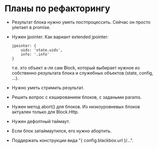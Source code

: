 Планы по рефакторингу
=====================

  * Результат блока нужно уметь постпроцессить.
    Сейчас он просто улетает в promise.

  * Нужен jpointer. Как вариант extended jpointer:

        jpointer: {
            uids: 'state.uids',
            info: '.info'
        }

    т.е. это объект а-ля сам Block, который выбирает нужное из собственно
    результата блока и служебных объектов (state, config, ...).

  * Нужно уметь стримить результат.

  * Решить вопрос с кэшированием блоков, с задаными params.

  * Нужен метод abort() для блоков.
    Из низкоуровневых блоков актуален только для Block.Http.

  * Нужен дефолтный таймаут.

  * Если блок затаймаутился, его нужно абортить.

  * Поддержать конструкции вида "{ config.blackbox.url }/...".
